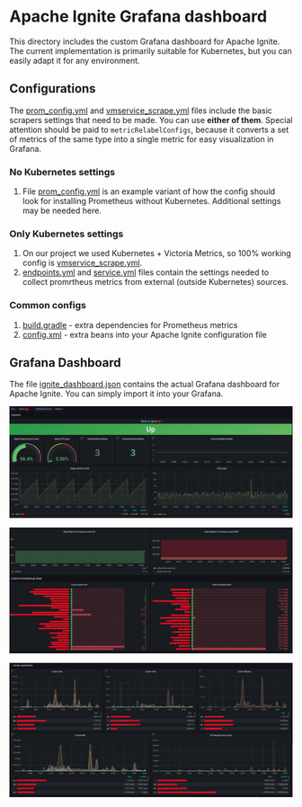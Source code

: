 # Apache Ignite Grafana dashboard

This directory includes the custom Grafana dashboard for Apache Ignite. The current implementation is primarily suitable for Kubernetes, but you can easily adapt it for any environment.

## Configurations

The [prom_config.yml](prom_config.yml) and [vmservice_scrape.yml](kubernetes/vmservice_scrape.yml) files include the basic scrapers settings that need to be made. You can use **either of them**. Special attention should be paid to `metricRelabelConfigs`, because it converts a set of metrics of the same type into a single metric for easy visualization in Grafana.

### No Kubernetes settings
1. File [prom_config.yml](prom_config.yml) is an example variant of how the config should look for installing Prometheus without Kubernetes. Additional settings may be needed here.

### Only Kubernetes settings
1. On our project we used Kubernetes + Victoria Metrics, so 100% working config is [vmservice_scrape.yml](kubernetes/vmservice_scrape.yml).
2. [endpoints.yml](kubernetes/endpoints.yml) and [service.yml](kubernetes/service.yml) files contain the settings needed to collect promrtheus metrics from external (outside Kubernetes) sources.

### Common configs

1. [build.gradle](build.gradle) - extra dependencies for Prometheus metrics
2. [config.xml](config.xml) - extra beans into your Apache Ignite configuration file

## Grafana Dashboard

The file [ignite_dashboard.json](ignite_dashboard.json) contains the actual Grafana dashboard for Apache Ignite. You can simply import it into your Grafana.

![1](assets/1.png?raw=true)

![2](assets/2.png?raw=true)

![3](assets/3.png?raw=true)